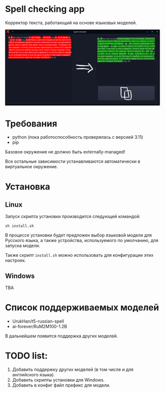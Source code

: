 # Spell checking app
Корректор текста, работающий на основе языковых моделей.

![Скриншот](./assets/screenshot.png)
# Требования
* python (пока работоспособность проверялась с версией 3.11)
* pip

Базовое окружение не должно быть externally-managed!

Все остальные зависимости устанавливаются автоматически в виртуальное окружение.

# Установка
## Linux
Запуск скрипта установки производится следующей командой:
```
sh install.sh
```
В процессе установки будет предложен выбор языковой модели для Русского языка,
а также устройства, используемого по умолчанию, для запуска модели.

Также скрипт `install.sh` можно использовать для конфигурации этих настроек.
## Windows
TBA

# Список поддерживаемых моделей
* UrukHan/t5-russian-spell
* ai-forever/RuM2M100-1.2B

В дальнейшем появится поддержка других моделей.

# TODO list:
1. Добавить поддержку других моделей (в том числе и для английского языка).
2. Добавить скрипты установки для Windows.
3. Добавить в конфиг файл префикс для модели.